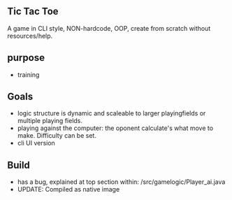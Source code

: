 ## Tic Tac Toe

A game in CLI style, NON-hardcode, OOP, create from scratch without resources/help.

## purpose
- training

## Goals
- logic structure is dynamic and scaleable to larger playingfields or multiple playing fields.
- playing against the computer: the oponent calculate's what move to make. Difficulty can be set.
- cli UI version

## Build
- has a bug, explained at top section within: /src/gamelogic/Player_ai.java
- UPDATE: Compiled as native image
